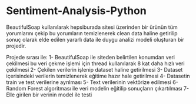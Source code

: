 # Sentiment-Analysis-Python
 BeautifulSoap kullanılarak hepsiburada sitesi üzerinden bir ürünün tüm yorumlarını çekip bu yorumların temizlenerek clean data haline getirilip sonuç olarak elde edilen yararlı data ile duygu analizi modeli oluşturan bir projedir.
 
 Projede sırası ile:
 1- BeautifulSoap ile siteden belirtilen konumdan veri çekilmesi bu veri çekme işlemi için thread kullanılarak 8 kat daha hızlı veri çekilmesi
 2- Çekilen verilerin işlenip dataset haline getirilmesi
 3- Dataset içerisindeki verilerin temizlenerek eğitime hazır hale getirilmesi
 4- Datasetin train ve test verilerine ayrılması
 5- Text verilerinin vektörize edilmesi
 6- Random Forest algoritması ile veri modelin eğitilip sonuçların çıkartılması
 7- Elle girilen bir verinin model ile testi
